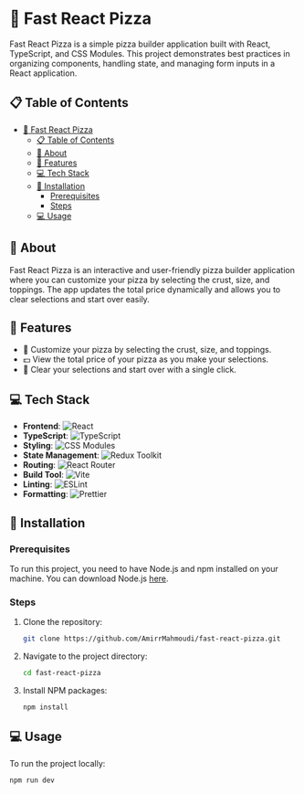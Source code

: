 # 🍕 Fast React Pizza

Fast React Pizza is a simple pizza builder application built with React, TypeScript, and CSS Modules. This project demonstrates best practices in organizing components, handling state, and managing form inputs in a React application.

## 📋 Table of Contents
- [🍕 Fast React Pizza](#-fast-react-pizza)
  - [📋 Table of Contents](#-table-of-contents)
  - [📖 About](#-about)
  - [🌟 Features](#-features)
  - [💻 Tech Stack](#-tech-stack)
  - [🚀 Installation](#-installation)
    - [Prerequisites](#prerequisites)
    - [Steps](#steps)
  - [💻 Usage](#-usage)

## 📖 About
Fast React Pizza is an interactive and user-friendly pizza builder application where you can customize your pizza by selecting the crust, size, and toppings. The app updates the total price dynamically and allows you to clear selections and start over easily.

## 🌟 Features
- 🍕 Customize your pizza by selecting the crust, size, and toppings.
- 💵 View the total price of your pizza as you make your selections.
- 🔄 Clear your selections and start over with a single click.

## 💻 Tech Stack
- **Frontend**: ![React](https://img.shields.io/badge/React-20232A?style=for-the-badge&logo=react&logoColor=61DAFB)
- **TypeScript**: ![TypeScript](https://img.shields.io/badge/TypeScript-007ACC?style=for-the-badge&logo=typescript&logoColor=white)
- **Styling**: ![CSS Modules](https://img.shields.io/badge/CSS%20Modules-000?style=for-the-badge&logo=css3&logoColor=1572B6)
- **State Management**: ![Redux Toolkit](https://img.shields.io/badge/Redux%20Toolkit-764ABC?style=for-the-badge&logo=redux&logoColor=white)
- **Routing**: ![React Router](https://img.shields.io/badge/React%20Router-CA4245?style=for-the-badge&logo=reactrouter&logoColor=white)
- **Build Tool**: ![Vite](https://img.shields.io/badge/Vite-646CFF?style=for-the-badge&logo=vite&logoColor=white)
- **Linting**: ![ESLint](https://img.shields.io/badge/ESLint-4B32C3?style=for-the-badge&logo=eslint&logoColor=white)
- **Formatting**: ![Prettier](https://img.shields.io/badge/Prettier-F7B93E?style=for-the-badge&logo=prettier&logoColor=white)

## 🚀 Installation
### Prerequisites
To run this project, you need to have Node.js and npm installed on your machine. You can download Node.js [here](https://nodejs.org/).

### Steps
1. Clone the repository:
    ```bash
    git clone https://github.com/AmirrMahmoudi/fast-react-pizza.git
    ```
2. Navigate to the project directory:
    ```bash
    cd fast-react-pizza
    ```
3. Install NPM packages:
    ```bash
    npm install
    ```

## 💻 Usage
To run the project locally:
```bash
npm run dev
